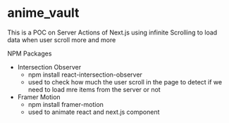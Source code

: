 # anime_vault

This is a POC on Server Actions of Next.js using infinite Scrolling to load data when user scroll more and more

NPM Packages

- Intersection Observer
  - npm install react-intersection-observer
  - used to check how much the user scroll in the page to detect if we need to load mre items from the server or not
- Framer Motion
  - npm install framer-motion
  - used to animate react and next.js component
